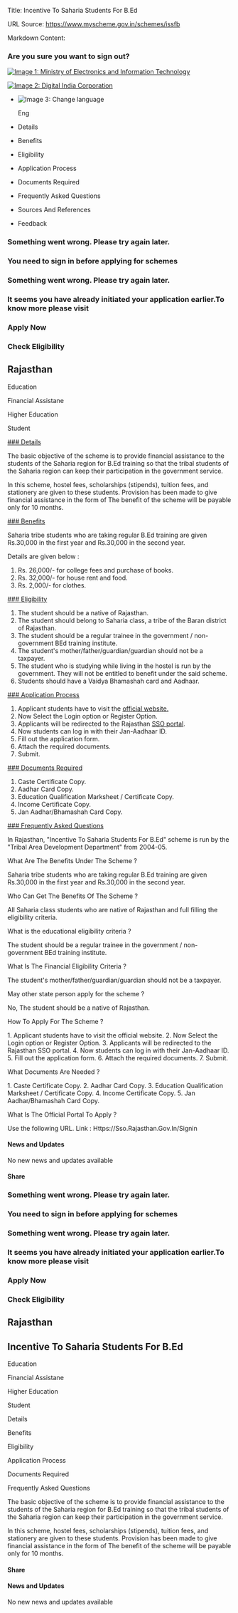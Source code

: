 Title: Incentive To Saharia Students For B.Ed

URL Source: https://www.myscheme.gov.in/schemes/issfb

Markdown Content:
### Are you sure you want to sign out?

[![Image 1: Ministry of Electronics and Information Technology](https://cdn.myscheme.in/images/logos/emblem-black.svg)](https://www.myscheme.gov.in/)

[![Image 2: Digital India Corporation](https://cdn.myscheme.in/images/logos/digital-india-black.svg)](https://www.digitalindia.gov.in/)

*   ![Image 3: Change language](blob:https://www.myscheme.gov.in/b9a31d3949b1882a09ed2f8508d538f3)
    
    Eng
    

*   Details
*   Benefits
*   Eligibility
*   Application Process
*   Documents Required
*   Frequently Asked Questions
*   Sources And References
*   Feedback

### Something went wrong. Please try again later.

### 

### You need to sign in before applying for schemes

### Something went wrong. Please try again later.

### It seems you have already initiated your application earlier.To know more please visit

### Apply Now

### Check Eligibility

Rajasthan
---------

Education

Financial Assistane

Higher Education

Student

[### Details](https://www.myscheme.gov.in/schemes/issfb#details)

The basic objective of the scheme is to provide financial assistance to the students of the Saharia region for B.Ed training so that the tribal students of the Saharia region can keep their participation in the government service.

In this scheme, hostel fees, scholarships (stipends), tuition fees, and stationery are given to these students. Provision has been made to give financial assistance in the form of The benefit of the scheme will be payable only for 10 months.

[### Benefits](https://www.myscheme.gov.in/schemes/issfb#benefits)

Saharia tribe students who are taking regular B.Ed training are given Rs.30,000 in the first year and Rs.30,000 in the second year.

Details are given below :

1.  Rs. 26,000/- for college fees and purchase of books.
2.  Rs. 32,000/- for house rent and food.
3.  Rs. 2,000/- for clothes.

[### Eligibility](https://www.myscheme.gov.in/schemes/issfb#eligibility)

1.  The student should be a native of Rajasthan.
2.  The student should belong to Saharia class, a tribe of the Baran district of Rajasthan.
3.  The student should be a regular trainee in the government / non-government BEd training institute.
4.  The student's mother/father/guardian/guardian should not be a taxpayer.
5.  The student who is studying while living in the hostel is run by the government. They will not be entitled to benefit under the said scheme.
6.  Students should have a Vaidya Bhamashah card and Aadhaar.

[### Application Process](https://www.myscheme.gov.in/schemes/issfb#application-process)

1.  Applicant students have to visit the [official website.](https://sjmsnew.rajasthan.gov.in/scholarship/)﻿
2.  Now Select the Login option or Register Option.
3.  Applicants will be redirected to the Rajasthan [SSO portal](https://sso.rajasthan.gov.in/signin).
4.  Now students can log in with their Jan-Aadhaar ID.
5.  Fill out the application form.
6.  Attach the required documents.
7.  Submit.

[### Documents Required](https://www.myscheme.gov.in/schemes/issfb#documents-required)

1.  Caste Certificate Copy.
2.  Aadhar Card Copy.
3.  Education Qualification Marksheet / Certificate Copy.
4.  Income Certificate Copy.
5.  Jan Aadhar/Bhamashah Card Copy.

[### Frequently Asked Questions](https://www.myscheme.gov.in/schemes/issfb#faqs)

In Rajasthan, "Incentive To Saharia Students For B.Ed" scheme is run by the "Tribal Area Development Department" from 2004-05.

What Are The Benefits Under The Scheme ?

Saharia tribe students who are taking regular B.Ed training are given Rs.30,000 in the first year and Rs.30,000 in the second year.

Who Can Get The Benefits Of The Scheme ?

All Saharia class students who are native of Rajasthan and full filling the eligibility criteria.

What is the educational eligibility criteria ?

The student should be a regular trainee in the government / non-government BEd training institute.

What Is The Financial Eligibility Criteria ?

The student's mother/father/guardian/guardian should not be a taxpayer.

May other state person apply for the scheme ?

No, The student should be a native of Rajasthan.

How To Apply For The Scheme ?

1\. Applicant students have to visit the official website. 2. Now Select the Login option or Register Option. 3. Applicants will be redirected to the Rajasthan SSO portal. 4. Now students can log in with their Jan-Aadhaar ID. 5. Fill out the application form. 6. Attach the required documents. 7. Submit.

What Documents Are Needed ?

1\. Caste Certificate Copy. 2. Aadhar Card Copy. 3. Education Qualification Marksheet / Certificate Copy. 4. Income Certificate Copy. 5. Jan Aadhar/Bhamashah Card Copy.

What Is The Official Portal To Apply ?

Use the following URL. Link : Https://Sso.Rajasthan.Gov.In/Signin

#### News and Updates

No new news and updates available

#### Share

### Something went wrong. Please try again later.

### 

### You need to sign in before applying for schemes

### Something went wrong. Please try again later.

### It seems you have already initiated your application earlier.To know more please visit

### Apply Now

### Check Eligibility

Rajasthan
---------

Incentive To Saharia Students For B.Ed
--------------------------------------

Education

Financial Assistane

Higher Education

Student

Details

Benefits

Eligibility

Application Process

Documents Required

Frequently Asked Questions

The basic objective of the scheme is to provide financial assistance to the students of the Saharia region for B.Ed training so that the tribal students of the Saharia region can keep their participation in the government service.

In this scheme, hostel fees, scholarships (stipends), tuition fees, and stationery are given to these students. Provision has been made to give financial assistance in the form of The benefit of the scheme will be payable only for 10 months.

#### Share

#### News and Updates

No new news and updates available

